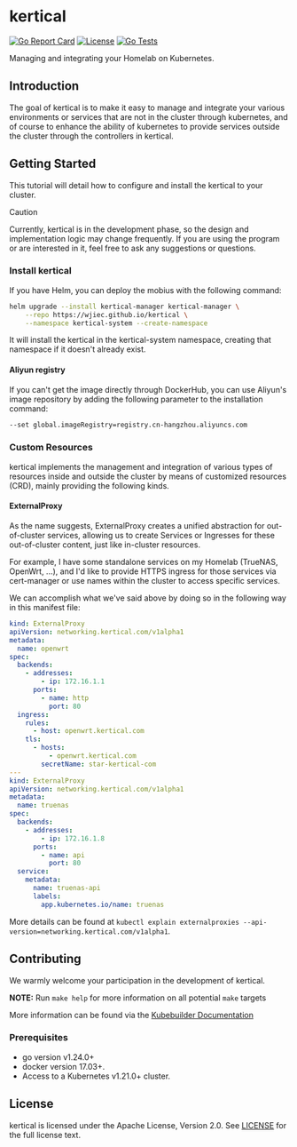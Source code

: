 # kertical
[![Go Report Card](https://goreportcard.com/badge/github.com/wjiec/kertical)](https://goreportcard.com/report/github.com/wjiec/kertical)
[![License](https://img.shields.io/badge/license-Apache%202-4EB1BA.svg)](https://www.apache.org/licenses/LICENSE-2.0.html)
[![Go Tests](https://github.com/wjiec/kertical/actions/workflows/test.yaml/badge.svg)](https://github.com/wjiec/kertical/actions/workflows/test.yaml)

Managing and integrating your Homelab on Kubernetes.


## Introduction

The goal of kertical is to make it easy to manage and integrate your various
environments or services that are not in the cluster through kubernetes, and
of course to enhance the ability of kubernetes to provide services outside the
cluster through the controllers in kertical.


## Getting Started

This tutorial will detail how to configure and install the kertical to your cluster.

> [!CAUTION]
> Currently, kertical is in the development phase, so the design and implementation logic
> may change frequently. If you are using the program or are interested in it, feel free
> to ask any suggestions or questions.

### Install kertical

If you have Helm, you can deploy the mobius with the following command:
```bash
helm upgrade --install kertical-manager kertical-manager \
    --repo https://wjiec.github.io/kertical \
    --namespace kertical-system --create-namespace
```

It will install the kertical in the kertical-system namespace, creating that namespace if it doesn't already exist.

#### Aliyun registry

If you can't get the image directly through DockerHub, you can use Aliyun's image repository
by adding the following parameter to the installation command:
```bash
--set global.imageRegistry=registry.cn-hangzhou.aliyuncs.com
```

### Custom Resources

kertical implements the management and integration of various types of resources
inside and outside the cluster by means of customized resources (CRD), mainly providing
the following kinds.

#### ExternalProxy

As the name suggests, ExternalProxy creates a unified abstraction for out-of-cluster services, allowing
us to create Services or Ingresses for these out-of-cluster content, just like in-cluster resources.

For example, I have some standalone services on my Homelab (TrueNAS, OpenWrt, ...), and I'd like to
provide HTTPS ingress for those services via cert-manager or use names within the cluster to access
specific services.

We can accomplish what we've said above by doing so in the following way in this manifest file:
```yaml
kind: ExternalProxy
apiVersion: networking.kertical.com/v1alpha1
metadata:
  name: openwrt
spec:
  backends:
    - addresses:
        - ip: 172.16.1.1
      ports:
        - name: http
          port: 80
  ingress:
    rules:
      - host: openwrt.kertical.com
    tls:
      - hosts:
          - openwrt.kertical.com
        secretName: star-kertical-com
---
kind: ExternalProxy
apiVersion: networking.kertical.com/v1alpha1
metadata:
  name: truenas
spec:
  backends:
    - addresses:
        - ip: 172.16.1.8
      ports:
        - name: api
          port: 80
  service:
    metadata:
      name: truenas-api
      labels:
        app.kubernetes.io/name: truenas
```
More details can be found at `kubectl explain externalproxies --api-version=networking.kertical.com/v1alpha1`.


## Contributing

We warmly welcome your participation in the development of kertical.

**NOTE:** Run `make help` for more information on all potential `make` targets

More information can be found via the [Kubebuilder Documentation](https://book.kubebuilder.io/introduction.html)

### Prerequisites
- go version v1.24.0+
- docker version 17.03+.
- Access to a Kubernetes v1.21.0+ cluster.


## License

kertical is licensed under the Apache License, Version 2.0. See [LICENSE](LICENSE) for the full license text.
